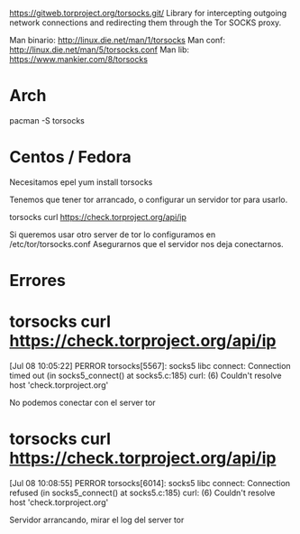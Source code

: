 https://gitweb.torproject.org/torsocks.git/
Library for intercepting outgoing network connections and redirecting them through the Tor SOCKS proxy.

Man binario: http://linux.die.net/man/1/torsocks
Man conf: http://linux.die.net/man/5/torsocks.conf
Man lib: https://www.mankier.com/8/torsocks


# Arch
pacman -S torsocks

# Centos / Fedora
Necesitamos epel
yum install torsocks


Tenemos que tener tor arrancado, o configurar un servidor tor para usarlo.

torsocks curl https://check.torproject.org/api/ip


Si queremos usar otro server de tor lo configuramos en
/etc/tor/torsocks.conf
Asegurarnos que el servidor nos deja conectarnos.


# Errores

# torsocks curl https://check.torproject.org/api/ip
[Jul 08 10:05:22] PERROR torsocks[5567]: socks5 libc connect: Connection timed out (in socks5_connect() at socks5.c:185)
curl: (6) Couldn't resolve host 'check.torproject.org'

No podemos conectar con el server tor




# torsocks curl https://check.torproject.org/api/ip
[Jul 08 10:08:55] PERROR torsocks[6014]: socks5 libc connect: Connection refused (in socks5_connect() at socks5.c:185)
curl: (6) Couldn't resolve host 'check.torproject.org'

Servidor arrancando, mirar el log del server tor
